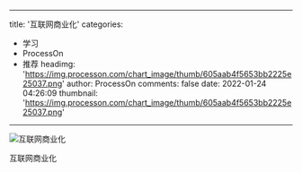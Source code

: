 
---
title: '互联网商业化'
categories: 
 - 学习
 - ProcessOn
 - 推荐
headimg: 'https://img.processon.com/chart_image/thumb/605aab4f5653bb2225e25037.png'
author: ProcessOn
comments: false
date: 2022-01-24 04:26:09
thumbnail: 'https://img.processon.com/chart_image/thumb/605aab4f5653bb2225e25037.png'
---

<div>   
<img class="thumb" alt="互联网商业化" src="https://img.processon.com/chart_image/thumb/605aab4f5653bb2225e25037.png" referrerpolicy="no-referrer">
<p>互联网商业化</p>  
</div>
            